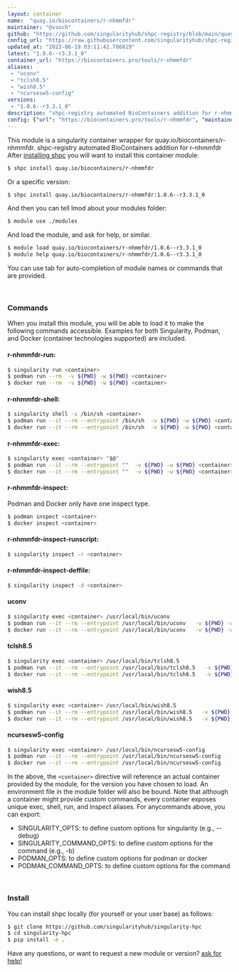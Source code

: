 ```yaml
---
layout: container
name:  "quay.io/biocontainers/r-nhmmfdr"
maintainer: "@vsoch"
github: "https://github.com/singularityhub/shpc-registry/blob/main/quay.io/biocontainers/r-nhmmfdr/container.yaml"
config_url: "https://raw.githubusercontent.com/singularityhub/shpc-registry/main/quay.io/biocontainers/r-nhmmfdr/container.yaml"
updated_at: "2023-06-19 03:11:42.706819"
latest: "1.0.6--r3.3.1_0"
container_url: "https://biocontainers.pro/tools/r-nhmmfdr"
aliases:
 - "uconv"
 - "tclsh8.5"
 - "wish8.5"
 - "ncursesw5-config"
versions:
 - "1.0.6--r3.3.1_0"
description: "shpc-registry automated BioContainers addition for r-nhmmfdr"
config: {"url": "https://biocontainers.pro/tools/r-nhmmfdr", "maintainer": "@vsoch", "description": "shpc-registry automated BioContainers addition for r-nhmmfdr", "latest": {"1.0.6--r3.3.1_0": "sha256:1c8dccbc33908312857b8b6b5d01813869bf9e738b43edf01e2dcf33c5f8197e"}, "tags": {"1.0.6--r3.3.1_0": "sha256:1c8dccbc33908312857b8b6b5d01813869bf9e738b43edf01e2dcf33c5f8197e"}, "docker": "quay.io/biocontainers/r-nhmmfdr", "aliases": {"uconv": "/usr/local/bin/uconv", "tclsh8.5": "/usr/local/bin/tclsh8.5", "wish8.5": "/usr/local/bin/wish8.5", "ncursesw5-config": "/usr/local/bin/ncursesw5-config"}}
---
```


This module is a singularity container wrapper for quay.io/biocontainers/r-nhmmfdr.
shpc-registry automated BioContainers addition for r-nhmmfdr
After [installing shpc](#install) you will want to install this container module:


```bash
$ shpc install quay.io/biocontainers/r-nhmmfdr
```

Or a specific version:

```bash
$ shpc install quay.io/biocontainers/r-nhmmfdr:1.0.6--r3.3.1_0
```

And then you can tell lmod about your modules folder:

```bash
$ module use ./modules
```

And load the module, and ask for help, or similar.

```bash
$ module load quay.io/biocontainers/r-nhmmfdr/1.0.6--r3.3.1_0
$ module help quay.io/biocontainers/r-nhmmfdr/1.0.6--r3.3.1_0
```

You can use tab for auto-completion of module names or commands that are provided.

<br>

### Commands

When you install this module, you will be able to load it to make the following commands accessible.
Examples for both Singularity, Podman, and Docker (container technologies supported) are included.

#### r-nhmmfdr-run:

```bash
$ singularity run <container>
$ podman run --rm  -v ${PWD} -w ${PWD} <container>
$ docker run --rm  -v ${PWD} -w ${PWD} <container>
```

#### r-nhmmfdr-shell:

```bash
$ singularity shell -s /bin/sh <container>
$ podman run --it --rm --entrypoint /bin/sh  -v ${PWD} -w ${PWD} <container>
$ docker run --it --rm --entrypoint /bin/sh  -v ${PWD} -w ${PWD} <container>
```

#### r-nhmmfdr-exec:

```bash
$ singularity exec <container> "$@"
$ podman run --it --rm --entrypoint ""  -v ${PWD} -w ${PWD} <container> "$@"
$ docker run --it --rm --entrypoint ""  -v ${PWD} -w ${PWD} <container> "$@"
```

#### r-nhmmfdr-inspect:

Podman and Docker only have one inspect type.

```bash
$ podman inspect <container>
$ docker inspect <container>
```

#### r-nhmmfdr-inspect-runscript:

```bash
$ singularity inspect -r <container>
```

#### r-nhmmfdr-inspect-deffile:

```bash
$ singularity inspect -d <container>
```


#### uconv

```bash
$ singularity exec <container> /usr/local/bin/uconv
$ podman run --it --rm --entrypoint /usr/local/bin/uconv   -v ${PWD} -w ${PWD} <container> -c " $@"
$ docker run --it --rm --entrypoint /usr/local/bin/uconv   -v ${PWD} -w ${PWD} <container> -c " $@"
```


#### tclsh8.5

```bash
$ singularity exec <container> /usr/local/bin/tclsh8.5
$ podman run --it --rm --entrypoint /usr/local/bin/tclsh8.5   -v ${PWD} -w ${PWD} <container> -c " $@"
$ docker run --it --rm --entrypoint /usr/local/bin/tclsh8.5   -v ${PWD} -w ${PWD} <container> -c " $@"
```


#### wish8.5

```bash
$ singularity exec <container> /usr/local/bin/wish8.5
$ podman run --it --rm --entrypoint /usr/local/bin/wish8.5   -v ${PWD} -w ${PWD} <container> -c " $@"
$ docker run --it --rm --entrypoint /usr/local/bin/wish8.5   -v ${PWD} -w ${PWD} <container> -c " $@"
```


#### ncursesw5-config

```bash
$ singularity exec <container> /usr/local/bin/ncursesw5-config
$ podman run --it --rm --entrypoint /usr/local/bin/ncursesw5-config   -v ${PWD} -w ${PWD} <container> -c " $@"
$ docker run --it --rm --entrypoint /usr/local/bin/ncursesw5-config   -v ${PWD} -w ${PWD} <container> -c " $@"
```



In the above, the `<container>` directive will reference an actual container provided
by the module, for the version you have chosen to load. An environment file in the
module folder will also be bound. Note that although a container
might provide custom commands, every container exposes unique exec, shell, run, and
inspect aliases. For anycommands above, you can export:

 - SINGULARITY_OPTS: to define custom options for singularity (e.g., --debug)
 - SINGULARITY_COMMAND_OPTS: to define custom options for the command (e.g., -b)
 - PODMAN_OPTS: to define custom options for podman or docker
 - PODMAN_COMMAND_OPTS: to define custom options for the command

<br>

### Install

You can install shpc locally (for yourself or your user base) as follows:

```bash
$ git clone https://github.com/singularityhub/singularity-hpc
$ cd singularity-hpc
$ pip install -e .
```

Have any questions, or want to request a new module or version? [ask for help!](https://github.com/singularityhub/singularity-hpc/issues)